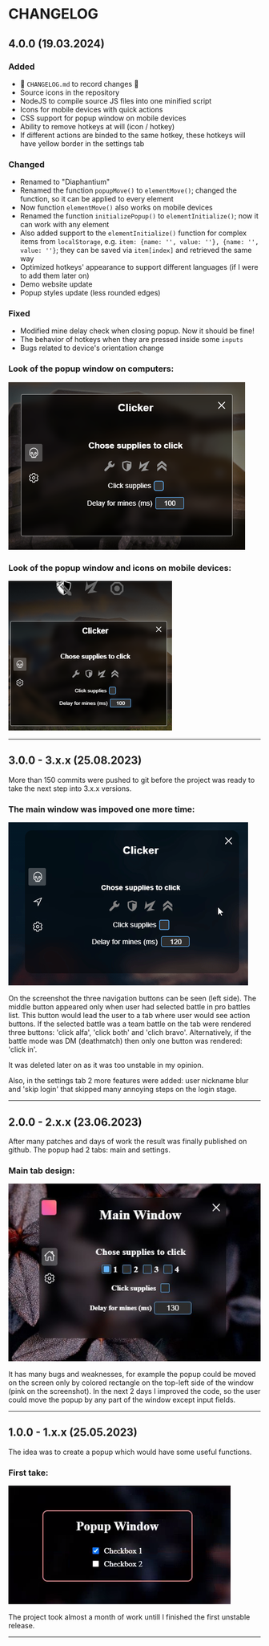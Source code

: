 # CHANGELOG

## 4.0.0 (19.03.2024)

### Added

- :tada: ```CHANGELOG.md``` to record changes :tada:
- Source icons in the repository
- NodeJS to compile source JS files into one minified script
- Icons for mobile devices with quick actions
- CSS support for popup window on mobile devices
- Ability to remove hotkeys at will (icon / hotkey)
- If different actions are binded to the same hotkey, these hotkeys will have yellow border in the settings tab

### Changed

- Renamed to "Diaphantium"
- Renamed the function ```popupMove()``` to ```elementMove()```; changed the function, so it can be applied to every element
- Now function ```elementMove()``` also works on mobile devices
- Renamed the function ```initializePopup()``` to ```elementInitialize()```; now it can work with any element
- Also added support to the ```elementInitialize()``` function for complex items from ```localStorage```, e.g. ```item: {name: '', value: ''}, {name: '', value: ''}```; they can be saved via ```item[index]``` and retrieved the same way
- Optimized hotkeys' appearance to support different languages (if I were to add them later on)
- Demo website update
- Popup styles update (less rounded edges)

### Fixed

- Modified mine delay check when closing popup. Now it should be fine!
- The behavior of hotkeys when they are pressed inside some ```inputs```
- Bugs related to device's orientation change

### Look of the popup window on computers:

![](./images/changelog/4.0.0/popup.png)

### Look of the popup window and icons on mobile devices:

![](./images/changelog/4.0.0/mobile.png)

---

## 3.0.0 - 3.x.x (25.08.2023)

More than 150 commits were pushed to git before the project was ready to take the next step into 3.x.x versions.

### The main window was impoved one more time:

![](./images/changelog/3.0.0/popup.png)

On the screenshot the three navigation buttons can be seen (left side). The middle button appeared only when user had selected battle in pro battles list. This button would lead the user to a tab where user would see action buttons. If the selected battle was a team battle on the tab were rendered three buttons: 'click alfa', 'click both' and 'clich bravo'. Alternatively, if the battle mode was DM (deathmatch) then only one button was rendered: 'click in'.

It was deleted later on as it was too unstable in my opinion.

Also, in the settings tab 2 more features were added: user nickname blur and 'skip login' that skipped many annoying steps on the login stage.

---

## 2.0.0 - 2.x.x (23.06.2023)

After many patches and days of work the result was finally published on github. The popup had 2 tabs: main and settings.

### Main tab design:

![](./images/changelog/2.0.0/popup.png)

It has many bugs and weaknesses, for example the popup could be moved on the screen only by colored rectangle on the top-left side of the window (pink on the screenshot). In the next 2 days I improved the code, so the user could move the popup by any part of the window except input fields.

---

## 1.0.0 - 1.x.x (25.05.2023)

The idea was to create a popup which would have some useful functions.

### First take:

![](./images/changelog/1.0.0/popup.png)

The project took almost a month of work untill I finished the first unstable release.

---